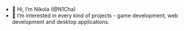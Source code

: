 - 👋 Hi, I’m Nikola (@N1Cha)
- 👀 I’m interested in every kind of projects - game development, web development and desktop applications.
